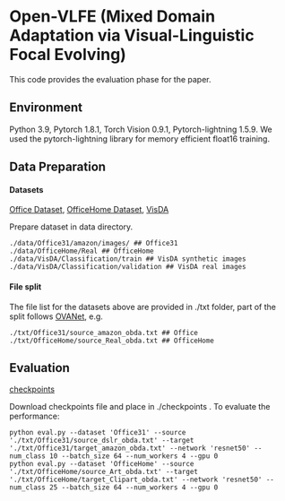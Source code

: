 # Open-VLFE (Mixed Domain Adaptation via Visual-Linguistic Focal Evolving)
This code provides the evaluation phase for the paper.

## Environment
Python 3.9, Pytorch 1.8.1, Torch Vision 0.9.1, Pytorch-lightning 1.5.9. We used the pytorch-lightning library for memory efficient float16 training.

## Data Preparation

#### Datasets

[Office Dataset](https://people.eecs.berkeley.edu/~jhoffman/domainadapt/),
[OfficeHome Dataset](http://hemanthdv.org/OfficeHome-Dataset/), 
[VisDA](https://github.com/VisionLearningGroup/taskcv-2017-public/tree/master/classification)

Prepare dataset in data directory.
```
./data/Office31/amazon/images/ ## Office31
./data/OfficeHome/Real ## OfficeHome
./data/VisDA/Classification/train ## VisDA synthetic images
./data/VisDA/Classification/validation ## VisDA real images
```

#### File split

The file list for the datasets above are provided in ./txt folder, part of the split follows [OVANet](https://github.com/VisionLearningGroup/OVANet), e.g.

```
./txt/Office31/source_amazon_obda.txt ## Office
./txt/OfficeHome/source_Real_obda.txt ## OfficeHome
```

## Evaluation

[checkpoints](https://drive.google.com/drive/folders/1LCgp0oTx028X2QTSlSGs6P-HvLTCzqfJ?usp=sharing)

Download checkpoints file and place in ./checkpoints . To evaluate the performance:
```
python eval.py --dataset 'Office31' --source './txt/Office31/source_dslr_obda.txt' --target './txt/Office31/target_amazon_obda.txt' --network 'resnet50' --num_class 10 --batch_size 64 --num_workers 4 --gpu 0
python eval.py --dataset 'OfficeHome' --source './txt/OfficeHome/source_Art_obda.txt' --target './txt/OfficeHome/target_Clipart_obda.txt' --network 'resnet50' --num_class 25 --batch_size 64 --num_workers 4 --gpu 0
```

